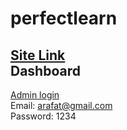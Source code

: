 # perfectlearn
<a href="http://freelancerworld.ga/">Site Link</a>  
Dashboard
---
<a href="http://freelancerworld.ga/admin/login">Admin login</a>  
Email: arafat@gmail.com  
Password: 1234
